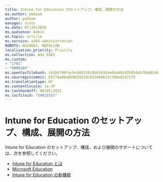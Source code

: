 ```yaml
---
title: Intune for Education のセットアップ、構成、展開の方法
ms.author: pebaum
author: pebaum
manager: scotv
ms.date: 07/29/2020
ms.audience: Admin
ms.topic: article
ms.service: o365-administration
ROBOTS: NOINDEX, NOFOLLOW
localization_priority: Priority
ms.collection: Adm_O365
ms.custom:
- "1701"
- "9000165"
ms.openlocfilehash: cb1bb708facbcb0b210cbb61d3dae6ba68c035954a579a681d618f6bc16dd810
ms.sourcegitcommit: b5f7da89a650d2915dc652449623c78be6247175
ms.translationtype: HT
ms.contentlocale: ja-JP
ms.lasthandoff: 08/05/2021
ms.locfileid: "54015553"
---
```

# <a name="how-to-set-up-configure-and-deploy-intune-for-education"></a>Intune for Education のセットアップ、構成、展開の方法

Intune for Education のセットアップ、構成、および展開のサポートについては、次を参照してください。

- [Intune for Education とは](https://docs.microsoft.com/intune-education/what-is-intune-for-education)
- [Microsoft Education ](https://www.microsoft.com/education/intune/default.aspx)
- [Intune for Education の新機能](https://docs.microsoft.com/intune-education/whats-new-in-edu)